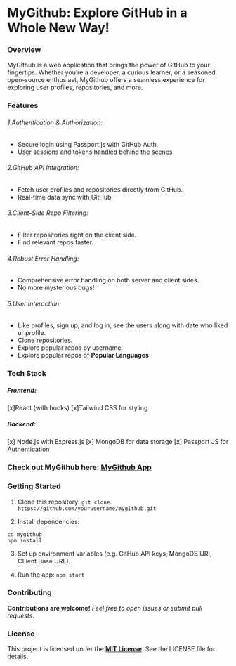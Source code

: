 # MyGithub: Explore GitHub in a Whole New Way! 
### Overview
MyGithub is a web application that brings the power of GitHub to your fingertips. Whether you’re a developer, a curious learner, or a seasoned open-source enthusiast, MyGithub offers a seamless experience for exploring user profiles, repositories, and more.

### Features
###### 1.Authentication & Authorization:
- Secure login using Passport.js with GitHub Auth.
- User sessions and tokens handled behind the scenes.
###### 2.GitHub API Integration:
- Fetch user profiles and repositories directly from GitHub.
- Real-time data sync with GitHub.
###### 3.Client-Side Repo Filtering:
- Filter repositories right on the client side.
- Find relevant repos faster.
###### 4.Robust Error Handling:
- Comprehensive error handling on both server and client sides.
- No more mysterious bugs!
###### 5.User Interaction:
- Like profiles, sign up, and log in, see the users along with date who liked ur profile.
- Clone repositories.
- Explore popular repos by username.
- Explore popular repos of **Popular Languages**

  
### Tech Stack
##### Frontend:
[x]React (with hooks)
[x]Tailwind CSS for styling
##### Backend:
[x] Node.js with Express.js
[x] MongoDB for data storage
[x] Passport JS for Authentication

### Check out MyGithub here: [MyGithub App](https://mygithubapp.onrender.com)

### Getting Started
 1. Clone this repository:
```git clone https://github.com/yourusername/mygithub.git```

 2. Install dependencies:
```
cd mygithub
npm install
```
 3. Set up environment variables (e.g. GitHub API keys, MongoDB URI, CLient Base URL).
     
 4. Run the app:
```npm start```

### Contributing
**Contributions are welcome!** *Feel free to open issues or submit pull requests.*

### License
This project is licensed under the **[MIT License](MyGithub/LICENSE)**. See the LICENSE file for details.


